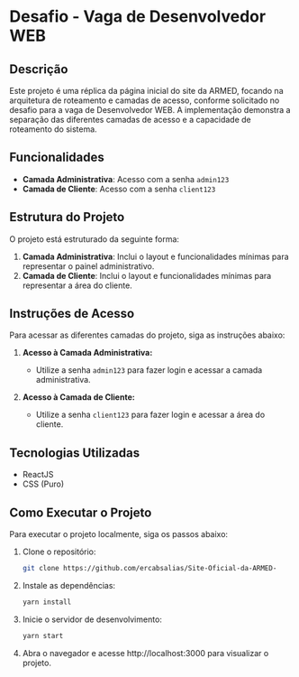 # Desafio - Vaga de Desenvolvedor WEB

## Descrição

Este projeto é uma réplica da página inicial do site da ARMED, focando na arquitetura de roteamento e camadas de acesso, conforme solicitado no desafio para a vaga de Desenvolvedor WEB. A implementação demonstra a separação das diferentes camadas de acesso e a capacidade de roteamento do sistema.

## Funcionalidades

- **Camada Administrativa**: Acesso com a senha `admin123`
- **Camada de Cliente**: Acesso com a senha `client123`

## Estrutura do Projeto

O projeto está estruturado da seguinte forma:

1. **Camada Administrativa**: Inclui o layout e funcionalidades mínimas para representar o painel administrativo.
2. **Camada de Cliente**: Inclui o layout e funcionalidades mínimas para representar a área do cliente.

## Instruções de Acesso

Para acessar as diferentes camadas do projeto, siga as instruções abaixo:

1. **Acesso à Camada Administrativa:**
   - Utilize a senha `admin123` para fazer login e acessar a camada administrativa.

2. **Acesso à Camada de Cliente:**
   - Utilize a senha `client123` para fazer login e acessar a área do cliente.

## Tecnologias Utilizadas

- ReactJS
- CSS (Puro)

## Como Executar o Projeto

Para executar o projeto localmente, siga os passos abaixo:

1. Clone o repositório:
   ```bash
   git clone https://github.com/ercabsalias/Site-Oficial-da-ARMED-
2. Instale as dependências:
    ```bash
   yarn install
   
4. Inicie o servidor de desenvolvimento:
   ```bash
   yarn start
   
6. Abra o navegador e acesse http://localhost:3000 para visualizar o projeto.
